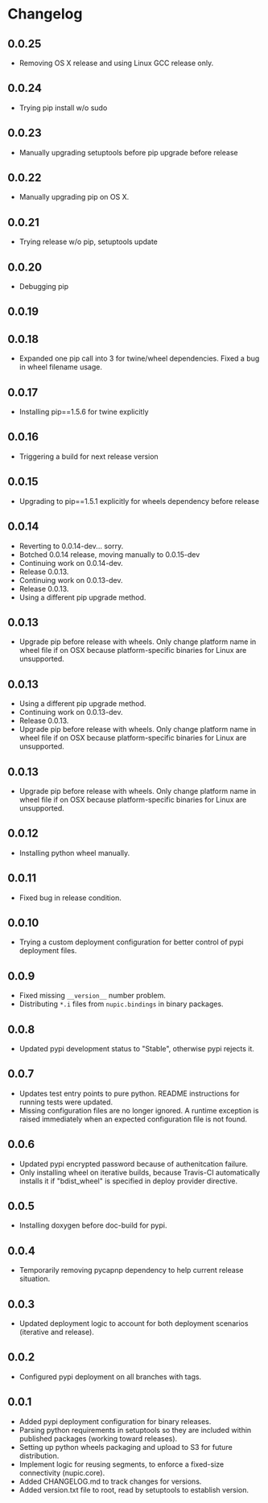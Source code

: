 # Changelog

## 0.0.25

* Removing OS X release and using Linux GCC release only.

## 0.0.24

* Trying pip install w/o sudo

## 0.0.23

* Manually upgrading setuptools before pip upgrade before release

## 0.0.22

* Manually upgrading pip on OS X.

## 0.0.21

* Trying release w/o pip, setuptools update

## 0.0.20

* Debugging pip

## 0.0.19


## 0.0.18

* Expanded one pip call into 3 for twine/wheel dependencies. Fixed a bug in wheel filename usage.

## 0.0.17

* Installing pip==1.5.6 for twine explicitly

## 0.0.16

* Triggering a build for next release version

## 0.0.15

* Upgrading to pip==1.5.1 explicitly for wheels dependency before release

## 0.0.14

* Reverting to 0.0.14-dev... sorry.
* Botched 0.0.14 release, moving manually to 0.0.15-dev
* Continuing work on 0.0.14-dev.
* Release 0.0.13.
* Continuing work on 0.0.13-dev.
* Release 0.0.13.
* Using a different pip upgrade method.

## 0.0.13

* Upgrade pip before release with wheels. Only change platform name in wheel file if on OSX because platform-specific binaries for Linux are unsupported.

## 0.0.13

* Using a different pip upgrade method.
* Continuing work on 0.0.13-dev.
* Release 0.0.13.
* Upgrade pip before release with wheels. Only change platform name in wheel file if on OSX because platform-specific binaries for Linux are unsupported.

## 0.0.13

* Upgrade pip before release with wheels. Only change platform name in wheel file if on OSX because platform-specific binaries for Linux are unsupported.

## 0.0.12

* Installing python wheel manually.

## 0.0.11

* Fixed bug in release condition.

## 0.0.10

* Trying a custom deployment configuration for better control of pypi deployment files.

## 0.0.9

* Fixed missing `__version__` number problem.
* Distributing `*.i` files from `nupic.bindings` in binary packages.

## 0.0.8

* Updated pypi development status to "Stable", otherwise pypi rejects it.

## 0.0.7

* Updates test entry points to pure python. README instructions for running tests were updated.
* Missing configuration files are no longer ignored. A runtime exception is raised immediately when an expected configuration file is not found. 

## 0.0.6

* Updated pypi encrypted password because of authenitcation failure.
* Only installing wheel on iterative builds, because Travis-CI automatically installs it if "bdist_wheel" is specified in deploy provider directive.

## 0.0.5

* Installing doxygen before doc-build for pypi.

## 0.0.4

* Temporarily removing pycapnp dependency to help current release situation.

## 0.0.3

* Updated deployment logic to account for both deployment scenarios (iterative and release).

## 0.0.2

* Configured pypi deployment on all branches with tags.

## 0.0.1

* Added pypi deployment configuration for binary releases.
* Parsing python requirements in setuptools so they are included within published packages (working toward releases).
* Setting up python wheels packaging and upload to S3 for future distribution.
* Implement logic for reusing segments, to enforce a fixed-size connectivity (nupic.core).
* Added CHANGELOG.md to track changes for versions.
* Added version.txt file to root, read by setuptools to establish version.
